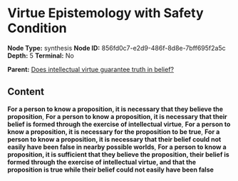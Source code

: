 # Virtue Epistemology with Safety Condition

**Node Type:** synthesis
**Node ID:** 856fd0c7-e2d9-486f-8d8e-7bff695f2a5c
**Depth:** 5
**Terminal:** No

**Parent:** [Does intellectual virtue guarantee truth in belief?](does-intellectual-virtue-guarantee-truth-in-belief-antithesis-9c784f28-dae5-457e-be42-683d138bbda4.md)

## Content

**For a person to know a proposition, it is necessary that they believe the proposition**, **For a person to know a proposition, it is necessary that their belief is formed through the exercise of intellectual virtue**, **For a person to know a proposition, it is necessary for the proposition to be true**, **For a person to know a proposition, it is necessary that their belief could not easily have been false in nearby possible worlds**, **For a person to know a proposition, it is sufficient that they believe the proposition, their belief is formed through the exercise of intellectual virtue, and that the proposition is true while their belief could not easily have been false**
